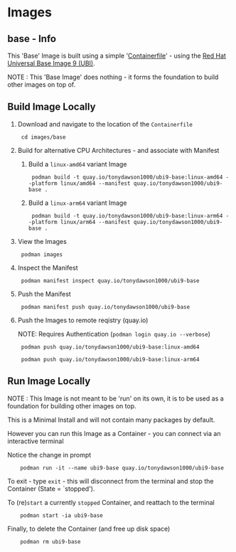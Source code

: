 # Images

## base - Info
This 'Base' Image is built using a simple '[Containerfile](Containerfile)' - using the [Red Hat Universal Base Image 9 (UBI)](https://catalog.redhat.com/software/containers/search?p=1&product_listings_names=Red%20Hat%20Universal%20Base%20Image%209).

NOTE : This 'Base Image' does nothing - it forms the foundation to build other images on top of.

## Build Image Locally
1. Download and navigate to the location of the `Containerfile`

        cd images/base

1. Build for alternative CPU Architectures - and associate with Manifest

    1. Build a `linux-amd64` variant Image

            podman build -t quay.io/tonydawson1000/ubi9-base:linux-amd64 --platform linux/amd64 --manifest quay.io/tonydawson1000/ubi9-base .

    1. Build a `linux-arm64` variant Image

            podman build -t quay.io/tonydawson1000/ubi9-base:linux-arm64 --platform linux/arm64 --manifest quay.io/tonydawson1000/ubi9-base .

1. View the Images

        podman images

1. Inspect the Manifest

        podman manifest inspect quay.io/tonydawson1000/ubi9-base

1. Push the Manifest

        podman manifest push quay.io/tonydawson1000/ubi9-base

1. Push the Images to remote reqistry (quay.io) 

    NOTE: Requires Authentication (`podman login quay.io --verbose`)

        podman push quay.io/tonydawson1000/ubi9-base:linux-amd64
    
        podman push quay.io/tonydawson1000/ubi9-base:linux-arm64

## Run Image Locally

NOTE : This Image is not meant to be 'run' on its own, it is to be used as a foundation for building other images on top.

This is a Minimal Install and will not contain many packages by default.

However you can run this Image as a Container - you can connect via an interactive terminal

Notice the change in prompt

        podman run -it --name ubi9-base quay.io/tonydawson1000/ubi9-base

To exit - type `exit` - this will disconnect from the terminal and stop the Container (State = `stopped').

To (re)`start` a currently `stopped` Container, and reattach to the terminal

        podman start -ia ubi9-base

Finally, to delete the Container (and free up disk space)

        podman rm ubi9-base